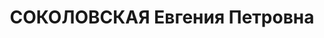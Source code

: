 ---
title: СОКОЛОВСКАЯ Евгения Петровна
description: 1903 г.р., образование высшее, член партии с 1920г. 31 сентября 1935
  г. бюро Курганинского РК КПСС исключило её из членов партии за защиту мужа-троцкиста
  Малыгина. В 1936 году бюро Красноярского крайкома и парт/ тройка КПК при ЦК подтвердило
  её исключение. Муж Соколовской - Малыгин - член партии с 1921 года в 1935 году был
  исключен из партии как троцкист, в августе 1936 года был арестован НКВД. В 1936г.
  дело было прекращено в связи с его смертью. Соколовская арестована 28 октября 1936г.
  и в 1937г. приговорена за антисоветскую деятельность на 10 лет ИТЛ, с конфискацией
  имущества, выездной сессией Верховного суда. В октябре 1946г. освобождена по отбытию
  срока. С ноября 1946г. по апрель 1956г. работала по вольному найму в системе строительства
  Дальнего Севера. Наказание отбывала в лагере "АВ" МВД на Колыме, работала разнорабочей
  на лесоповале и в совхозе, с 1943г. - лаборанткой химлаборатории комбината в Магадане,
  с августа 1943г. - счетным работником в бухгалтерии лагеря. 13 октября 1956г. Военная
  коллегия Верховного Суда СССР установила, что на комбинате "Минусазолото" не существовало
  контрреволюционной организации.
---